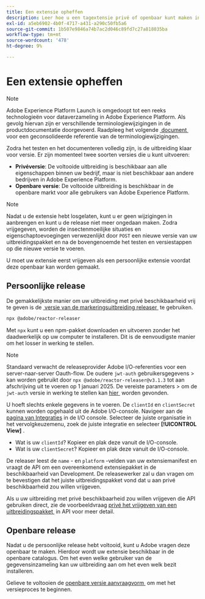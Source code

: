 ```yaml
---
title: Een extensie opheffen
description: Leer hoe u een tagextensie privé of openbaar kunt maken in Adobe Experience Platform.
exl-id: a5eb6902-4b0f-4717-a431-a290c50fb5a6
source-git-commit: 1b507e9846a74b7ac2d046c89fd7c27a818035ba
workflow-type: tm+mt
source-wordcount: '478'
ht-degree: 9%

---
```


# Een extensie opheffen

>[!NOTE]
>
>Adobe Experience Platform Launch is omgedoopt tot een reeks technologieën voor dataverzameling in Adobe Experience Platform.  Als gevolg hiervan zijn er verschillende terminologiewijzigingen in de productdocumentatie doorgevoerd. Raadpleeg het volgende [&#x200B; document &#x200B;](../../term-updates.md) voor een geconsolideerde referentie van de terminologiewijzigingen.

Zodra het testen en het documenteren volledig zijn, is de uitbreiding klaar voor versie. Er zijn momenteel twee soorten versies die u kunt uitvoeren:

- **Privéversie**: De voltooide uitbreiding is beschikbaar aan alle eigenschappen binnen uw bedrijf, maar is niet beschikbaar aan andere bedrijven in Adobe Experience Platform.
- **Openbare versie**: De voltooide uitbreiding is beschikbaar in de openbare markt voor alle gebruikers van Adobe Experience Platform.

>[!NOTE]
>
>Nadat u de extensie hebt losgelaten, kunt u er geen wijzigingen in aanbrengen en kunt u de release niet meer ongedaan maken.  Zodra vrijgegeven, worden de insectenmoeilijke situaties en eigenschaptoevoegingen verwezenlijkt door `POST` een nieuwe versie van uw uitbreidingspakket en na de bovengenoemde het testen en versiestappen op die nieuwe versie te voeren.

U moet uw extensie eerst vrijgeven als een persoonlijke extensie voordat deze openbaar kan worden gemaakt.

## Persoonlijke release

De gemakkelijkste manier om uw uitbreiding met privé beschikbaarheid vrij te geven is de [&#x200B; versie van de markeringsuitbreiding releaser &#x200B;](https://www.npmjs.com/package/@adobe/reactor-releaser) te gebruiken.

```bash
npx @adobe/reactor-releaser
```

Met `npx` kunt u een npm-pakket downloaden en uitvoeren zonder het daadwerkelijk op uw computer te installeren. Dit is de eenvoudigste manier om het losser in werking te stellen.

>[!NOTE]
> Standaard verwacht de releaseprovider Adobe I/O-referenties voor een server-naar-server Oauth-flow. De oudere `jwt-auth` gebruikersgegevens
> &#x200B;> kan worden gebruikt door `npx @adobe/reactor-releaser@v3.1.3` tot aan afschrijving uit te voeren op 1 januari 2025. De vereiste parameters
> &#x200B;> om de `jwt-auth` versie in werking te stellen kan [&#x200B; hier &#x200B;](https://github.com/adobe/reactor-releaser/tree/9ea66aa2c683fe7da0cca50ff5c9b9372f183bb5) worden gevonden.

U hoeft slechts enkele gegevens in te voeren. De `clientId` en `clientSecret` kunnen worden opgehaald uit de Adobe I/O-console. Navigeer aan de [&#x200B; pagina van Integraties &#x200B;](https://console.adobe.io/integrations) in de I/O console. Selecteer de juiste organisatie in het vervolgkeuzemenu, zoek de juiste integratie en selecteer **[!UICONTROL View]** .

- Wat is uw `clientId`? Kopieer en plak deze vanuit de I/O-console.
- Wat is uw `clientSecret`? Kopieer en plak deze vanuit de I/O-console.

De releaser leest de `name` - en `platform` -velden van uw extensiemanifest en vraagt de API om een overeenkomend extensiepakket in de beschikbaarheid van Development.
De releasewerker zal u dan vragen om te bevestigen dat het juiste uitbreidingspakket vond dat u aan privé beschikbaarheid zou willen vrijgeven.

Als u uw uitbreiding met privé beschikbaarheid zou willen vrijgeven die API gebruiken direct, zie de voorbeeldvraag [&#x200B; privé het vrijgeven van een uitbreidingspakket &#x200B;](/help/tags/api/endpoints/extension-packages.md#private-release) in API voor meer detail.

## Openbare release

Nadat u de persoonlijke release hebt voltooid, kunt u Adobe vragen deze openbaar te maken.  Hierdoor wordt uw extensie beschikbaar in de openbare catalogus. Om het even welke gebruiker van de gegevensinzameling kan uw uitbreiding aan om het even welk bezit installeren.

Gelieve te voltooien de [&#x200B; openbare versie aanvraagvorm &#x200B;](https://www.feedbackprogram.adobe.com/c/r/DCExtensionReleaseRequest) om met het versieproces te beginnen.
